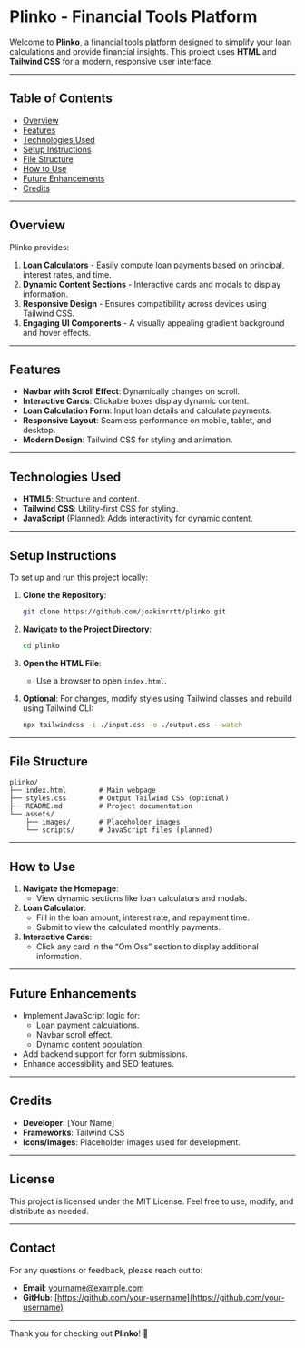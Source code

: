 # Plinko - Financial Tools Platform

Welcome to **Plinko**, a financial tools platform designed to simplify your loan calculations and provide financial insights. This project uses **HTML** and **Tailwind CSS** for a modern, responsive user interface.

---

## Table of Contents
- [Overview](#overview)
- [Features](#features)
- [Technologies Used](#technologies-used)
- [Setup Instructions](#setup-instructions)
- [File Structure](#file-structure)
- [How to Use](#how-to-use)
- [Future Enhancements](#future-enhancements)
- [Credits](#credits)

---

## Overview
Plinko provides:
1. **Loan Calculators** - Easily compute loan payments based on principal, interest rates, and time.
2. **Dynamic Content Sections** - Interactive cards and modals to display information.
3. **Responsive Design** - Ensures compatibility across devices using Tailwind CSS.
4. **Engaging UI Components** - A visually appealing gradient background and hover effects.

---

## Features
- **Navbar with Scroll Effect**: Dynamically changes on scroll.
- **Interactive Cards**: Clickable boxes display dynamic content.
- **Loan Calculation Form**: Input loan details and calculate payments.
- **Responsive Layout**: Seamless performance on mobile, tablet, and desktop.
- **Modern Design**: Tailwind CSS for styling and animation.

---

## Technologies Used
- **HTML5**: Structure and content.
- **Tailwind CSS**: Utility-first CSS for styling.
- **JavaScript** (Planned): Adds interactivity for dynamic content.

---

## Setup Instructions
To set up and run this project locally:

1. **Clone the Repository**:
   ```bash
   git clone https://github.com/joakimrrtt/plinko.git
   ```
2. **Navigate to the Project Directory**:
   ```bash
   cd plinko
   ```
3. **Open the HTML File**:
   - Use a browser to open `index.html`.

4. **Optional**: For changes, modify styles using Tailwind classes and rebuild using Tailwind CLI:
   ```bash
   npx tailwindcss -i ./input.css -o ./output.css --watch
   ```

---

## File Structure
```
plinko/
├── index.html        # Main webpage
├── styles.css        # Output Tailwind CSS (optional)
├── README.md         # Project documentation
└── assets/
    ├── images/       # Placeholder images
    └── scripts/      # JavaScript files (planned)
```

---

## How to Use
1. **Navigate the Homepage**:
   - View dynamic sections like loan calculators and modals.
2. **Loan Calculator**:
   - Fill in the loan amount, interest rate, and repayment time.
   - Submit to view the calculated monthly payments.
3. **Interactive Cards**:
   - Click any card in the “Om Oss” section to display additional information.

---

## Future Enhancements
- Implement JavaScript logic for:
   - Loan payment calculations.
   - Navbar scroll effect.
   - Dynamic content population.
- Add backend support for form submissions.
- Enhance accessibility and SEO features.

---

## Credits
- **Developer**: [Your Name]
- **Frameworks**: Tailwind CSS
- **Icons/Images**: Placeholder images used for development.

---

## License
This project is licensed under the MIT License. Feel free to use, modify, and distribute as needed.

---

## Contact
For any questions or feedback, please reach out to:
- **Email**: yourname@example.com
- **GitHub**: [https://github.com/your-username](https://github.com/your-username)

---

Thank you for checking out **Plinko**! 🚀
